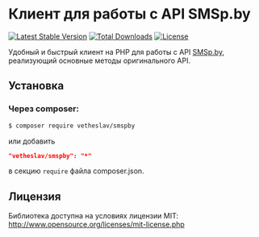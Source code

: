 # Клиент для работы с API SMSp.by

[![Latest Stable Version](https://poser.pugx.org/vetheslav/smspby/version)](https://packagist.org/packages/vetheslav/smspby)
[![Total Downloads](https://poser.pugx.org/vetheslav/smspby/downloads)](https://packagist.org/packages/vetheslav/smspby)
[![License](https://poser.pugx.org/vetheslav/smspby/license)](https://packagist.org/packages/vetheslav/smspby)

Удобный и быстрый клиент на PHP для работы с API [SMSp.by](https://smsp.by/), реализующий основные методы оригинального API.

## Установка

### Через composer:

```bash
$ composer require vetheslav/smspby
```

или добавить

```json
"vetheslav/smspby": "*"
```

в секцию `require` файла composer.json.

## Лицензия

Библиотека доступна на условиях лицензии MIT: http://www.opensource.org/licenses/mit-license.php
